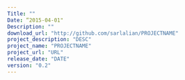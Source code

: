 ```yaml
---
Title: ""
Date: “2015-04-01"
Description: ""
download_url: "http://github.com/sarlalian/PROJECTNAME"
project_description: "DESC"
project_name: "PROJECTNAME"
project_url: "URL"
release_date: "DATE"
version: "0.2"
---
```

